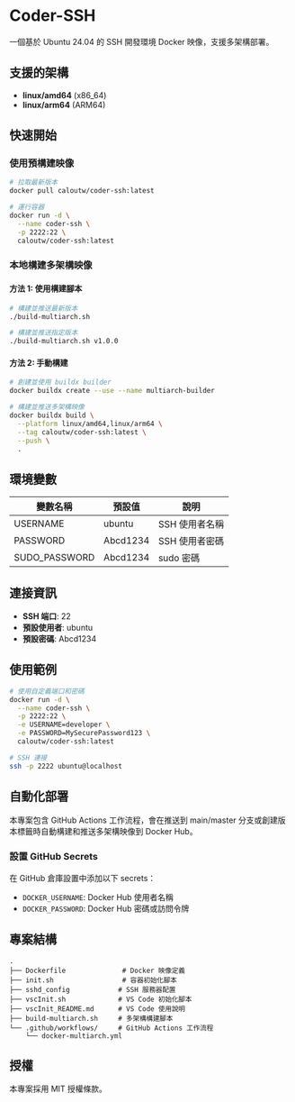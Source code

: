 # Coder-SSH

一個基於 Ubuntu 24.04 的 SSH 開發環境 Docker 映像，支援多架構部署。

## 支援的架構

- **linux/amd64** (x86_64)
- **linux/arm64** (ARM64)

## 快速開始

### 使用預構建映像

```bash
# 拉取最新版本
docker pull caloutw/coder-ssh:latest

# 運行容器
docker run -d \
  --name coder-ssh \
  -p 2222:22 \
  caloutw/coder-ssh:latest
```

### 本地構建多架構映像

#### 方法 1: 使用構建腳本

```bash
# 構建並推送最新版本
./build-multiarch.sh

# 構建並推送指定版本
./build-multiarch.sh v1.0.0
```

#### 方法 2: 手動構建

```bash
# 創建並使用 buildx builder
docker buildx create --use --name multiarch-builder

# 構建並推送多架構映像
docker buildx build \
  --platform linux/amd64,linux/arm64 \
  --tag caloutw/coder-ssh:latest \
  --push \
  .
```

## 環境變數

| 變數名稱 | 預設值 | 說明 |
|---------|--------|------|
| USERNAME | ubuntu | SSH 使用者名稱 |
| PASSWORD | Abcd1234 | SSH 使用者密碼 |
| SUDO_PASSWORD | Abcd1234 | sudo 密碼 |

## 連接資訊

- **SSH 端口**: 22
- **預設使用者**: ubuntu
- **預設密碼**: Abcd1234

## 使用範例

```bash
# 使用自定義端口和密碼
docker run -d \
  --name coder-ssh \
  -p 2222:22 \
  -e USERNAME=developer \
  -e PASSWORD=MySecurePassword123 \
  caloutw/coder-ssh:latest

# SSH 連接
ssh -p 2222 ubuntu@localhost
```

## 自動化部署

本專案包含 GitHub Actions 工作流程，會在推送到 main/master 分支或創建版本標籤時自動構建和推送多架構映像到 Docker Hub。

### 設置 GitHub Secrets

在 GitHub 倉庫設置中添加以下 secrets：

- `DOCKER_USERNAME`: Docker Hub 使用者名稱
- `DOCKER_PASSWORD`: Docker Hub 密碼或訪問令牌

## 專案結構

```
.
├── Dockerfile              # Docker 映像定義
├── init.sh                 # 容器初始化腳本
├── sshd_config            # SSH 服務器配置
├── vscInit.sh             # VS Code 初始化腳本
├── vscInit_README.md      # VS Code 使用說明
├── build-multiarch.sh     # 多架構構建腳本
└── .github/workflows/     # GitHub Actions 工作流程
    └── docker-multiarch.yml
```

## 授權

本專案採用 MIT 授權條款。
